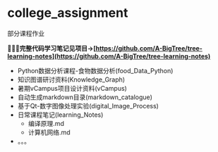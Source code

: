 # college_assignment
 部分课程作业

 **🎉🎉🎉完整代码学习笔记见项目->[https://github.com/A-BigTree/tree-learning-notes](https://github.com/A-BigTree/tree-learning-notes)**

- Python数据分析课程-食物数据分析(food_Data_Python)
- 知识图谱研讨资料(Knowledge_Graph)
- 暑期vCampus项目设计资料(vCampus)
- 自动生成markdown目录(markdown_catalogue)
- 基于Qt-数字图像处理实验(digital_Image_Process)
- 日常课程笔记(learning_Notes)
  - 编译原理.md
  - 计算机网络.md
- 。。。
